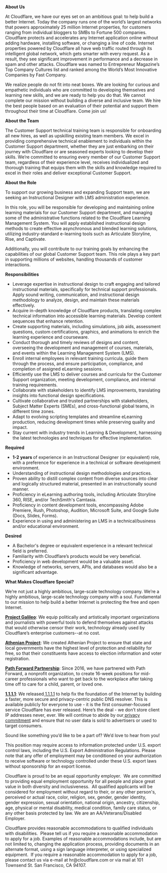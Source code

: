 <div class="content-intro">
	<div><strong>About Us</strong></div>
	<div>
		<p><span style="font-weight: 400;">At Cloudflare, we have our eyes set on an ambitious goal: to help build a better Internet. Today the company runs one of the world’s largest networks that powers approximately 25 million Internet properties, for customers ranging from individual bloggers to SMBs to Fortune 500 companies. Cloudflare protects and accelerates any Internet application online without adding hardware, installing software, or changing a line of code. Internet properties powered by Cloudflare all have web traffic routed through its intelligent global network, which gets smarter with every request. As a result, they see significant improvement in performance and a decrease in spam and other attacks. Cloudflare was named to Entrepreneur Magazine’s Top Company Cultures list and ranked among the World’s Most Innovative Companies by Fast Company.</span><span style="font-weight: 400;">&nbsp;</span></p>
		<p><span style="font-weight: 400;">We realize people do not fit into neat boxes. We are looking for curious and empathetic individuals who are committed to developing themselves and learning new skills, and we are ready to help you do that. We cannot complete our mission without building a diverse and inclusive team. We hire the best people based on an evaluation of their potential and support them throughout their time at Cloudflare. Come join us!&nbsp;</span></p>
	</div>
</div>
<p><strong>About the Team</strong></p>
<p>The Customer Support technical training team is responsible for onboarding all new hires, as well as upskilling existing team members. We excel in providing comprehensive technical enablement to individuals within the Customer Support department, whether they are just embarking on their journey with Cloudflare or are seasoned experts looking to develop their skills. We’re committed to ensuring every member of our Customer Support team, regardless of their experience level, receives individualized and thorough training that equips them with the skills and knowledge required to excel in their roles and deliver exceptional Customer Support.</p>
<p><strong>About the Role</strong></p>
<p>To support our growing business and expanding Support team, we are seeking an Instructional Designer with LMS administration experience.</p>
<p>In this role, you will be responsible for developing and maintaining online learning materials for our Customer Support department, and managing some of the administrative functions related to the Cloudflare Learning Management System. You will apply established instructional design methods to create effective asynchronous and blended learning solutions, utilizing industry-standard e-learning tools such as Articulate Storyline, Rise, and Captivate.</p>
<p>Additionally, you will contribute to our training goals by enhancing the capabilities of our global Customer Support team. This role plays a key part in supporting millions of websites, handling thousands of customer interactions.</p>
<p><strong>Responsibilities</strong></p>
<ul>
	<li>Leverage expertise in instructional design to craft engaging and tailored instructional materials, specifically for technical support professionals. Apply sound writing, communication, and instructional design methodology to analyze, design, and maintain these materials effectively.</li>
	<li>Acquire in-depth knowledge of Cloudflare products, translating complex technical information into accessible learning materials. Develop content sequences that enhance retention.</li>
	<li>Create supporting materials, including simulations, job aids, assessment questions, custom certifications, graphics, and animations to enrich the learning experience and courseware.</li>
	<li>Conduct thorough and timely reviews of designs and content, overseeing the development and management of courses, materials, and events within the Learning Management System (LMS).</li>
	<li>Enroll internal employees in relevant training curricula, guide them through the process, and ensure participation, compliance, and completion of assigned eLearning sessions.</li>
	<li>Efficiently use the LMS to deliver courses and curricula for the Customer Support organization, meeting development, compliance, and internal training requirements.</li>
	<li>Collaborate with stakeholders to identify LMS improvements, translating insights into functional design specifications.</li>
	<li>Cultivate collaborative and trusted partnerships with stakeholders, Subject Matter Experts (SMEs), and cross-functional global teams, in different time zones.</li>
	<li>Adapt to evolving scripting templates and streamline eLearning production, reducing development times while preserving quality and impact.</li>
	<li>Stay current with industry trends in Learning &amp; Development, harnessing the latest technologies and techniques for effective implementation.</li>
</ul>
<p><strong>Required&nbsp;</strong></p>
<ul>
	<li><strong>1-2 years </strong>of experience in an Instructional Designer (or equivalent) role, with a preference for experience in a technical or software development environment.</li>
	<li>Understanding of instructional design methodologies and practices.</li>
	<li>Proven ability to distill complex content from diverse sources into clear and logically structured material, presented in an instructionally sound manner.</li>
	<li>Proficiency in eLearning authoring tools, including Articulate Storyline 360, RISE, and/or TechSmith's Camtasia.</li>
	<li>Proficiency in content development tools, encompassing Adobe Premiere, Rush, Photoshop, Audition, Microsoft Suite, and Google Suite (Docs, Slides, Forms).</li>
	<li>Experience in using and administering an LMS in a technical/business and/or educational environment.</li>
</ul>
<p><strong>Desired</strong></p>
<ul>
	<li>A Bachelor's degree or equivalent experience in a relevant technical field is preferred.</li>
	<li>Familiarity with Cloudflare’s products would be very beneficial.</li>
	<li>Proficiency in web development would be a valuable asset.</li>
	<li>Knowledge of networks, servers, APIs, and databases would also be a significant advantage.</li>
</ul>
<div class="content-conclusion">
	<p><strong>What Makes Cloudflare Special?</strong></p>
	<p><span style="font-weight: 400;">We’re not just a highly ambitious, large-scale technology company. We’re a highly ambitious, large-scale technology company with a soul. Fundamental to our mission to help build a better Internet is protecting the free and open Internet.</span></p>
	<p><a href="https://blog.cloudflare.com/protecting-free-expression-online/"><strong>Project Galileo</strong></a><span style="font-weight: 400;">: We equip politically and artistically important organizations and journalists with powerful tools to defend themselves against attacks that would otherwise censor their work, technology already used by Cloudflare’s enterprise customers--at no cost.</span></p>
	<p><strong><a href="https://www.cloudflare.com/athenian/">Athenian Project</a></strong><span style="font-weight: 400;">: We created Athenian Project to ensure that state and local governments have the highest level of protection and reliability for free, so that their constituents have access to election information and voter registration.</span></p>
	<p><a href="https://blog.cloudflare.com/tag/path-forward/"><strong>Path Forward Partnership</strong></a><span style="font-weight: 400;">: Since 2016, we have partnered with Path Forward, a nonprofit organization, to create 16-week positions for mid-career professionals who want to get back to the workplace after taking time off to care for a child, parent, or loved one.</span></p>
	<p><a href="https://1.1.1.1/"><strong>1.1.1.1</strong></a><span style="font-weight: 400;">: We released</span><a href="https://1.1.1.1/"> <span style="font-weight: 400;">1.1.1.1</span></a><span style="font-weight: 400;"> to help fix the foundation of the Internet by building a faster, more secure and privacy-centric public DNS resolver. This is available publicly for everyone to use - it is the first consumer-focused service Cloudflare has ever released. Here’s the deal - we don’t store client IP addresses never, ever. We will continue to abide by our</span><a href="https://developers.cloudflare.com/1.1.1.1/privacy/public-dns-resolver"> privacy commitment</a><span style="font-weight: 400;"> and ensure that no user data is sold to advertisers or used to target consumers.</span></p>
	<p><span style="font-weight: 400;">Sound like something you’d like to be a part of? We’d love to hear from you!</span></p>
	<p><span style="font-weight: 400;">This position may require access to information protected under U.S. export control laws, including the U.S. Export Administration Regulations. Please note that any offer of employment may be conditioned on your authorization to receive software or technology controlled under these U.S. export laws without sponsorship for an export license.</span></p>
	<p><span style="font-weight: 400;">Cloudflare is proud to be an equal opportunity employer. &nbsp;We are committed to providing equal employment opportunity for all people and place great value in both diversity and inclusiveness. &nbsp;All qualified applicants will be considered for employment without regard to their, or any other person's, perceived or actual</span> <span style="font-weight: 400;">race, color, religion, sex, gender, gender identity, gender expression, sexual orientation, national origin, ancestry, citizenship, age, physical or mental disability, medical condition, family care status, or any other basis protected by law. </span><span style="font-weight: 400;">We are an AA/Veterans/Disabled Employer.</span></p>
	<p><span style="font-weight: 400;">Cloudflare provides reasonable accommodations to qualified individuals with disabilities. &nbsp;Please tell us if you require a reasonable accommodation to apply for a job. Examples of reasonable accommodations include, but are not limited to, changing the application process, providing documents in an alternate format, using a sign language interpreter, or using specialized equipment. &nbsp;If you require a reasonable accommodation to apply for a job, please contact us via e-mail at </span><span style="font-weight: 400;">hr@cloudflare.com</span><span style="font-weight: 400;"> or via mail at 101 Townsend St. San Francisco, CA 94107.</span></p>
</div>